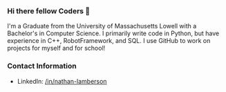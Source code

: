 ### Hi there fellow Coders 👋

I'm a Graduate from the University of Massachusetts Lowell with a Bachelor's in Computer Science. I primarily write code in Python, but have experience in C++, RobotFramework, and SQL. I use GitHub to work on projects for myself and for school!

### Contact Information
- LinkedIn: [/in/nathan-lamberson](https://www.linkedin.com/in/nathan-lamberson/)

<!--
**nlamberson/nlamberson** is a ✨ _special_ ✨ repository because its `README.md` (this file) appears on your GitHub profile.

Here are some ideas to get you started:

- 🔭 I’m currently working on ...
- 🌱 I’m currently learning ...
- 👯 I’m looking to collaborate on ...
- 🤔 I’m looking for help with ...
- 💬 Ask me about ...
- 📫 How to reach me: ...
- 😄 Pronouns: ...
- ⚡ Fun fact: ...
-->
